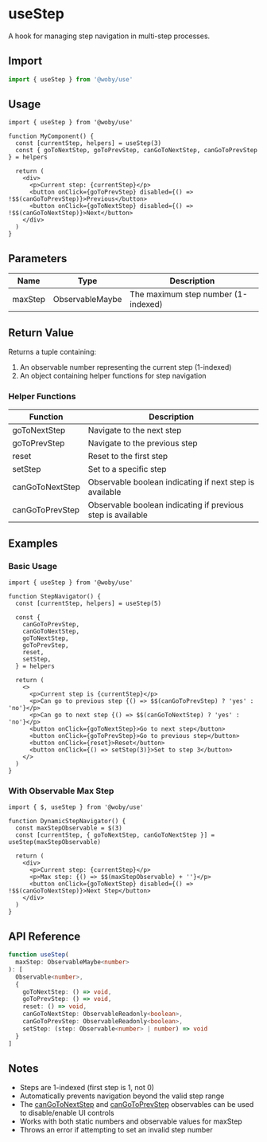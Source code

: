 # useStep

A hook for managing step navigation in multi-step processes.

## Import

```typescript
import { useStep } from '@woby/use'
```

## Usage

```tsx
import { useStep } from '@woby/use'

function MyComponent() {
  const [currentStep, helpers] = useStep(3)
  const { goToNextStep, goToPrevStep, canGoToNextStep, canGoToPrevStep } = helpers
  
  return (
    <div>
      <p>Current step: {currentStep}</p>
      <button onClick={goToPrevStep} disabled={() => !$$(canGoToPrevStep)}>Previous</button>
      <button onClick={goToNextStep} disabled={() => !$$(canGoToNextStep)}>Next</button>
    </div>
  )
}
```

## Parameters

| Name    | Type              | Description                          |
|---------|-------------------|--------------------------------------|
| maxStep | ObservableMaybe<number> | The maximum step number (1-indexed) |

## Return Value

Returns a tuple containing:
1. An observable number representing the current step (1-indexed)
2. An object containing helper functions for step navigation

### Helper Functions

| Function         | Description                           |
|------------------|---------------------------------------|
| goToNextStep     | Navigate to the next step             |
| goToPrevStep     | Navigate to the previous step         |
| reset            | Reset to the first step               |
| setStep          | Set to a specific step                |
| canGoToNextStep  | Observable boolean indicating if next step is available |
| canGoToPrevStep  | Observable boolean indicating if previous step is available |

## Examples

### Basic Usage

```tsx
import { useStep } from '@woby/use'

function StepNavigator() {
  const [currentStep, helpers] = useStep(5)
  
  const {
    canGoToPrevStep,
    canGoToNextStep,
    goToNextStep,
    goToPrevStep,
    reset,
    setStep,
  } = helpers

  return (
    <>
      <p>Current step is {currentStep}</p>
      <p>Can go to previous step {() => $$(canGoToPrevStep) ? 'yes' : 'no'}</p>
      <p>Can go to next step {() => $$(canGoToNextStep) ? 'yes' : 'no'}</p>
      <button onClick={goToNextStep}>Go to next step</button>
      <button onClick={goToPrevStep}>Go to previous step</button>
      <button onClick={reset}>Reset</button>
      <button onClick={() => setStep(3)}>Set to step 3</button>
    </>
  )
}
```

### With Observable Max Step

```tsx
import { $, useStep } from '@woby/use'

function DynamicStepNavigator() {
  const maxStepObservable = $(3)
  const [currentStep, { goToNextStep, canGoToNextStep }] = useStep(maxStepObservable)

  return (
    <div>
      <p>Current step: {currentStep}</p>
      <p>Max step: {() => $$(maxStepObservable) + ''}</p>
      <button onClick={goToNextStep} disabled={() => !$$(canGoToNextStep)}>Next Step</button>
    </div>
  )
}
```

## API Reference

```typescript
function useStep(
  maxStep: ObservableMaybe<number>
): [
  Observable<number>, 
  {
    goToNextStep: () => void,
    goToPrevStep: () => void,
    reset: () => void,
    canGoToNextStep: ObservableReadonly<boolean>,
    canGoToPrevStep: ObservableReadonly<boolean>,
    setStep: (step: Observable<number> | number) => void
  }
]
```

## Notes

- Steps are 1-indexed (first step is 1, not 0)
- Automatically prevents navigation beyond the valid step range
- The [canGoToNextStep](file:///d:/Developments/tslib/use/src/useStep/useStep.ts#L47-L47) and [canGoToPrevStep](file:///d:/Developments/tslib/use/src/useStep/useStep.ts#L49-L49) observables can be used to disable/enable UI controls
- Works with both static numbers and observable values for maxStep
- Throws an error if attempting to set an invalid step number